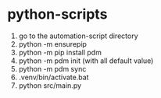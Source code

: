 # python-scripts
1. go to the automation-script directory
2. python -m ensurepip
3. python -m pip install pdm
4. python -m pdm init (with all default value)
5. python -m pdm sync
6. .venv/bin/activate.bat
7. python src/main.py

